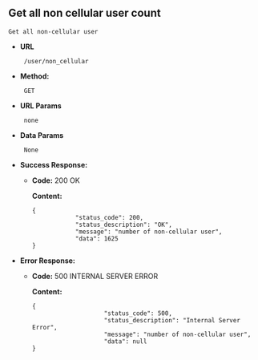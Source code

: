 **Get all  non cellular user count**
----
    Get all non-cellular user 

  
* **URL**

       /user/non_cellular

* **Method:**

       GET
  
* **URL Params**

       none

* **Data Params**

       None

* **Success Response:**

  * **Code:** 200 OK 
    
       **Content:** 
    
        {
                    "status_code": 200,
                    "status_description": "OK",
                    "message": "number of non-cellular user",
                    "data": 1625
        }
 
* **Error Response:**

  * **Code:** 500 INTERNAL SERVER ERROR 
   
    **Content:** 
        
        {
                            "status_code": 500,
                            "status_description": "Internal Server Error",
                            "message": "number of non-cellular user",
                            "data": null
        }


